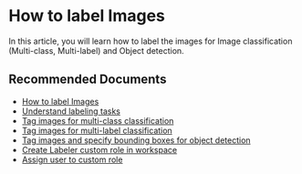 <properties
	pageTitle="How to label images"
	description="How to label images"
	infoBubbleText="How to label images"
	service="microsoft.machinelearning"
	resource="labeling"
	authors="kvijaykannan"
	ms.author="kvijaykannan"
	supportTopicIds="32690834"
	productPesIds="16644"
	cloudEnvironments="Public, fairfax, usnat, ussec"
	articleId="microsoft.machinelearning.labeling.howtolabelimages"
	selfHelpType="generic"
	ownershipId="AzureML_AzureMachineLearningServices"
/>

# How to label Images

In this article, you will learn how to label the images for Image classification (Multi-class, Multi-label) and Object detection.


## **Recommended Documents**

* [How to label Images](https://docs.microsoft.com/azure/machine-learning/how-to-label-images)
* [Understand labeling tasks](https://docs.microsoft.com/azure/machine-learning/how-to-label-images#understand-the-labeling-task)
* [Tag images for multi-class classification](https://docs.microsoft.com/azure/machine-learning/how-to-label-images#tag-images-for-multi-class-classification)
* [Tag images for multi-label classification](https://docs.microsoft.com/azure/machine-learning/how-to-label-images#tag-images-for-multi-label-classification)
* [Tag images and specify bounding boxes for object detection](https://docs.microsoft.com/azure/machine-learning/how-to-label-images#tag-images-and-specify-bounding-boxes-for-object-detection)
* [Create Labeler custom role in workspace](https://docs.microsoft.com/azure/machine-learning/how-to-assign-roles#azure-machine-learning-operations)
* [Assign user to custom role](https://docs.microsoft.com/azure/role-based-access-control/role-assignments-portal)
